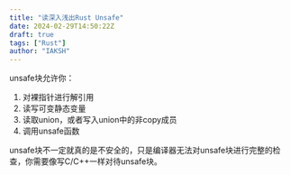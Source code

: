 ```yaml
---
title: "读深入浅出Rust Unsafe"
date: 2024-02-29T14:50:22Z
draft: true
tags: ["Rust"]
author: "IAKSH"
---
```


unsafe块允许你：
<!--more-->
1. 对裸指针进行解引用
2. 读写可变静态变量
3. 读取union，或者写入union中的非copy成员
4. 调用unsafe函数

unsafe块不一定就真的是不安全的，只是编译器无法对unsafe块进行完整的检查，你需要像写C/C++一样对待unsafe块。

